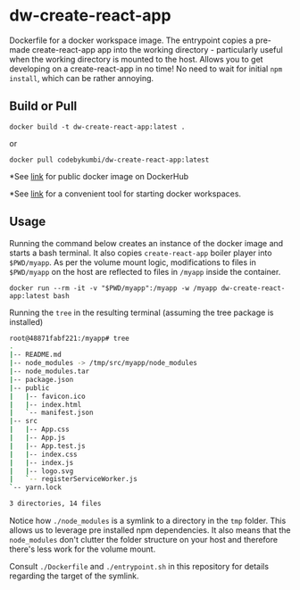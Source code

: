 # dw-create-react-app

Dockerfile for a docker workspace image. The entrypoint copies a pre-made create-react-app app into the working directory - particularly useful when the working directory is mounted to the host. Allows you to get developing on a create-react-app in no time! No need to wait for initial `npm install`, which can be rather annoying.

## Build or Pull

```
docker build -t dw-create-react-app:latest .
```

or 

```
docker pull codebykumbi/dw-create-react-app:latest
```

*See [link](https://hub.docker.com/r/codebykumbi/dw-create-react-app/) for public docker image on DockerHub

*See [link](https://github.com/codebykumbi/docker-workspace) for a convenient tool for starting docker workspaces.

## Usage

Running the command below creates an instance of the docker image and starts a bash terminal. It also copies `create-react-app` boiler player into `$PWD/myapp`. As per the volume mount logic, modifications to files in `$PWD/myapp` on the host are reflected to files in `/myapp` inside the container.

```
docker run --rm -it -v "$PWD/myapp":/myapp -w /myapp dw-create-react-app:latest bash
```

Running the `tree` in the resulting terminal (assuming the tree package is installed)

```bash
root@48871fabf221:/myapp# tree
.
|-- README.md
|-- node_modules -> /tmp/src/myapp/node_modules
|-- node_modules.tar
|-- package.json
|-- public
|   |-- favicon.ico
|   |-- index.html
|   `-- manifest.json
|-- src
|   |-- App.css
|   |-- App.js
|   |-- App.test.js
|   |-- index.css
|   |-- index.js
|   |-- logo.svg
|   `-- registerServiceWorker.js
`-- yarn.lock

3 directories, 14 files

```

Notice how `./node_modules` is a symlink to a directory in the `tmp` folder. This allows us to leverage pre installed npm dependencies. It also means that the `node_modules` don't clutter the folder structure on your host and therefore there's less work for the volume mount.

Consult `./Dockerfile` and `./entrypoint.sh` in this repository for details regarding the
 target of the symlink.
